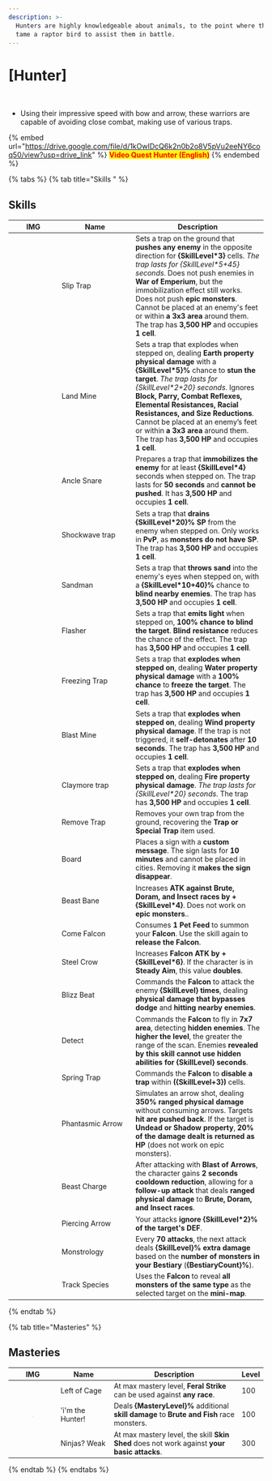 ```yaml
---
description: >-
  Hunters are highly knowledgeable about animals, to the point where they can
  tame a raptor bird to assist them in battle.
---
```


# \[Hunter]

<figure><img src="../../.gitbook/assets/700px-1Caçador.png" alt=""><figcaption></figcaption></figure>

* Using their impressive speed with bow and arrow, these warriors are capable of avoiding close combat, making use of various traps.

{% embed url="https://drive.google.com/file/d/1kOwIDcQ6k2n0b2o8V5pVu2eeNY6coq50/view?usp=drive_link" %}
<mark style="color:red;">**Video Quest Hunter (English)**</mark>
{% endembed %}

{% tabs %}
{% tab title="Skills " %}
## **Skills**

<table><thead><tr><th width="84">IMG</th><th width="132">Name</th><th>Description</th></tr></thead><tbody><tr><td><img src="../../.gitbook/assets/115a.png" alt=""></td><td>Slip Trap</td><td>Sets a trap on the ground that <strong>pushes any enemy</strong> in the opposite direction for <strong>{SkillLevel*3}</strong> cells. <em>The trap lasts for {SkillLevel*5+45} seconds</em>. Does not push enemies in <strong>War of Emperium</strong>, but the immobilization effect still works. Does not push <strong>epic monsters</strong>. Cannot be placed at an enemy's feet or within <strong>a 3x3 area</strong> around them. The trap has <strong>3,500 HP</strong> and occupies <strong>1 cell</strong>.</td></tr><tr><td><img src="../../.gitbook/assets/116a.png" alt=""></td><td>Land Mine</td><td>Sets a trap that explodes when stepped on, dealing <strong>Earth property physical damage</strong> with a <strong>{SkillLevel*5}%</strong> chance to <strong>stun the target</strong>. <em>The trap lasts for {SkillLevel*2+20} seconds</em>. Ignores <strong>Block, Parry, Combat Reflexes, Elemental Resistances, Racial Resistances, and Size Reductions</strong>. Cannot be placed at an enemy’s feet or within <strong>a 3x3 area</strong> around them. The trap has <strong>3,500 HP</strong> and occupies <strong>1 cell</strong>.</td></tr><tr><td><img src="../../.gitbook/assets/117a.png" alt=""></td><td>Ancle Snare</td><td>Prepares a trap that <strong>immobilizes the enemy</strong> for at least <strong>{SkillLevel*4}</strong> seconds when stepped on. The trap lasts for <strong>50 seconds</strong> and <strong>cannot be pushed</strong>. It has <strong>3,500 HP</strong> and occupies <strong>1 cell</strong>.</td></tr><tr><td><img src="../../.gitbook/assets/118a.png" alt=""></td><td>Shockwave trap</td><td>Sets a trap that <strong>drains {SkillLevel*20}% SP</strong> from the enemy when stepped on. Only works in <strong>PvP</strong>, as <strong>monsters do not have SP</strong>. The trap has <strong>3,500 HP</strong> and occupies <strong>1 cell</strong>.</td></tr><tr><td><img src="../../.gitbook/assets/119a.png" alt=""></td><td>Sandman</td><td>Sets a trap that <strong>throws sand</strong> into the enemy's eyes when stepped on, with a <strong>{SkillLevel*10+40}%</strong> chance to <strong>blind nearby enemies</strong>. The trap has <strong>3,500 HP</strong> and occupies <strong>1 cell</strong>.</td></tr><tr><td><img src="../../.gitbook/assets/120a.png" alt=""></td><td>Flasher</td><td>Sets a trap that <strong>emits light</strong> when stepped on, <strong>100% chance to blind the target</strong>. <strong>Blind resistance</strong> reduces the chance of the effect. The trap has <strong>3,500 HP</strong> and occupies <strong>1 cell</strong>.</td></tr><tr><td><img src="../../.gitbook/assets/121a.png" alt=""></td><td>Freezing Trap</td><td>Sets a trap that <strong>explodes when stepped on</strong>, dealing <strong>Water property physical damage</strong> with a <strong>100% chance</strong> to <strong>freeze the target</strong>. The trap has <strong>3,500 HP</strong> and occupies <strong>1 cell</strong>.</td></tr><tr><td><img src="../../.gitbook/assets/122a.png" alt=""></td><td>Blast Mine</td><td>Sets a trap that <strong>explodes when stepped on</strong>, dealing <strong>Wind property physical damage</strong>. If the trap is not triggered, it <strong>self-detonates</strong> after <strong>10 seconds</strong>. The trap has <strong>3,500 HP</strong> and occupies <strong>1 cell</strong>.</td></tr><tr><td><img src="../../.gitbook/assets/123a.png" alt=""></td><td>Claymore trap</td><td>Sets a trap that <strong>explodes when stepped on</strong>, dealing <strong>Fire property physical damage</strong>. <em>The trap lasts for {SkillLevel*20} seconds</em>. The trap has <strong>3,500 HP</strong> and occupies <strong>1 cell</strong>.</td></tr><tr><td><img src="../../.gitbook/assets/124a.png" alt=""></td><td>Remove Trap</td><td>Removes your own trap from the ground, recovering the <strong>Trap or Special Trap</strong> item used.</td></tr><tr><td><img src="../../.gitbook/assets/125a.png" alt=""></td><td>Board </td><td>Places a sign with a <strong>custom message</strong>. The sign lasts for <strong>10 minutes</strong> and cannot be placed in cities. Removing it <strong>makes the sign disappear</strong>.</td></tr><tr><td><img src="../../.gitbook/assets/126a.png" alt=""></td><td>Beast Bane</td><td>Increases <strong>ATK against Brute, Doram, and Insect races by +{SkillLevel*4}</strong>. Does not work on <strong>epic monsters</strong>..</td></tr><tr><td><img src="../../.gitbook/assets/127a.png" alt=""></td><td>Come Falcon</td><td>Consumes <strong>1 Pet Feed</strong> to summon your <strong>Falcon</strong>. Use the skill again to <strong>release the Falcon</strong>.</td></tr><tr><td><img src="../../.gitbook/assets/128a.png" alt=""></td><td>Steel Crow</td><td>Increases <strong>Falcon ATK by +{SkillLevel*6}</strong>. If the character is in <strong>Steady Aim</strong>, this value <strong>doubles</strong>.</td></tr><tr><td><img src="../../.gitbook/assets/129a.png" alt=""></td><td>Blizz Beat</td><td>Commands the <strong>Falcon</strong> to attack the enemy <strong>{SkillLevel} times</strong>, dealing <strong>physical damage that bypasses dodge</strong> and <strong>hitting nearby enemies</strong>.</td></tr><tr><td><img src="../../.gitbook/assets/130a.png" alt=""></td><td>Detect</td><td>Commands the <strong>Falcon</strong> to fly in <strong>7x7 area</strong>, detecting <strong>hidden enemies</strong>. The <strong>higher the level</strong>, the greater the range of the scan. Enemies <strong>revealed by this skill</strong> <strong>cannot use hidden abilities for {SkillLevel} seconds</strong>.</td></tr><tr><td><img src="../../.gitbook/assets/131aa.png" alt=""></td><td>Spring Trap</td><td>Commands the <strong>Falcon</strong> to <strong>disable a trap</strong> within <strong>({SkillLevel+3})</strong> cells.</td></tr><tr><td><img src="../../.gitbook/assets/762a (1).png" alt=""></td><td>Phantasmic Arrow</td><td>Simulates an arrow shot, dealing <strong>350% ranged physical damage</strong> without consuming arrows. Targets <strong>hit are pushed back</strong>. If the target is <strong>Undead or Shadow property</strong>, <strong>20% of the damage dealt is returned as HP</strong> (does not work on epic monsters).</td></tr><tr><td><img src="../../.gitbook/assets/499a.png" alt=""></td><td>Beast Charge</td><td>After attacking with <strong>Blast of Arrows</strong>, the character gains <strong>2 seconds cooldown reduction</strong>, allowing for a <strong>follow-up attack</strong> that deals <strong>ranged physical damage</strong> to <strong>Brute, Doram, and Insect races</strong>.</td></tr><tr><td><img src="../../.gitbook/assets/797a.png" alt=""></td><td>Piercing Arrow</td><td>Your attacks <strong>ignore {SkillLevel*2}% of the target's DEF</strong>.</td></tr><tr><td><img src="../../.gitbook/assets/798a.png" alt=""></td><td>Monstrology</td><td>Every <strong>70 attacks</strong>, the next attack deals <strong>{SkillLevel}% extra damage</strong> based on the <strong>number of monsters in your Bestiary</strong> (<strong>{BestiaryCount}%</strong>).</td></tr><tr><td><img src="../../.gitbook/assets/799a.png" alt=""></td><td>Track Species</td><td>Uses the <strong>Falcon</strong> to reveal <strong>all monsters of the same type</strong> as the selected target on the <strong>mini-map</strong>.</td></tr></tbody></table>
{% endtab %}

{% tab title="Masteries" %}
## Masteries

<table><thead><tr><th width="84">IMG</th><th width="139">Name</th><th width="373">Description	</th><th>Level</th></tr></thead><tbody><tr><td><img src="../../.gitbook/assets/126a.png" alt=""></td><td>Left of Cage</td><td>At max mastery level, <strong>Feral Strike</strong> can be used against <strong>any race</strong>.</td><td>100</td></tr><tr><td><div><figure><img src="../../.gitbook/assets/image (786).png" alt=""><figcaption></figcaption></figure></div></td><td>'i'm the Hunter!</td><td>Deals <strong>{MasteryLevel}%</strong> additional <strong>skill damage</strong> to <strong>Brute and Fish</strong> race monsters.</td><td>100</td></tr><tr><td><img src="../../.gitbook/assets/130a.png" alt=""></td><td>Ninjas? Weak</td><td>At max mastery level, the skill <strong>Skin Shed</strong> does not work against <strong>your basic attacks</strong>.</td><td>300</td></tr></tbody></table>
{% endtab %}
{% endtabs %}
